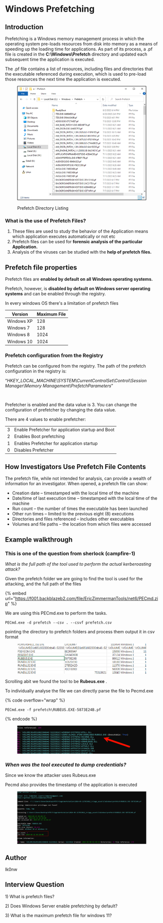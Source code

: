 # Windows Prefetching



## Introduction

Prefetching is a Windows memory management process in which the operating system pre-loads resources from disk into memory as a means of speeding up the loading time for applications. As part of its process, a .pf file is created in the **C:\Windows\Prefetch** directory and updated each subsequent time the application is executed.&#x20;

The .pf file contains a list of resources, including files and directories that the executable referenced during execution, which is used to pre-load those resources the next time the application is executed.

<figure><img src="../.gitbook/assets/image (2) (1).png" alt=""><figcaption><p>Prefetch Directory Listing</p></figcaption></figure>

### **What is the use of Prefetch Files?**

1. These files are used to study the behavior of the Application means which application executes automatically or not etc
2. Prefetch files can be used for **forensic analysis of the particular Application.**
3. Analysis of the viruses can be studied with the **help of prefetch files.**

## Prefetch file properties

Prefetch files are **enabled by default on all Windows operating systems.**

Prefetch, however, is **disabled by default on Windows server operating systems** and can be enabled through the registry.

In every windows OS there's a limitation of prefetch files



| Version    | Maximum File |
| ---------- | ------------ |
| Windows XP | 128          |
| Windows 7  | 128          |
| Windows 8  | 1024         |
| Windows 10 | 1024         |

### **Prefetch configuration from the Registry**

Prefetch can be configured from the registry. The path of the prefetch configuration in the registry is:

“_HKEY\_LOCAL\_MACHINE\SYSTEM\CurrentControlSet\Control\Session Manager\Memory Management\PrefetchParameters_”

<figure><img src="https://lh6.googleusercontent.com/uVRpX-GaI2bUXq_-GNI9U7WqF3C4Aqpt0zKJ6xBuMn3F8n1bVv9NXoq7_jNFSBumwX-McBijQ34ypkCx_P3FHQ4w42HFdgEh16dCYlq04qIgXw-f5Y4bDN3zbyBfkdX2BXV3VUFAUFLEcwwlhAm2tKVzv0TE0JJA3BPw8530d_cO7193dX3GcQJENA" alt=""><figcaption></figcaption></figure>

Prefetcher is enabled and the data value is 3. You can change the configuration of prefetcher by changing the data value.

There are 4 values to enable prefetcher:

|   |                                                    |
| - | -------------------------------------------------- |
| 3 | Enable Prefetcher for application startup and Boot |
| 2 | Enables Boot prefetching                           |
| 1 | Enables Prefetcher for application startup         |
| 0 | Disables Prefetcher                                |

## How Investigators Use Prefetch File Contents

The prefetch file, while not intended for analysis, can provide a wealth of information for an investigator. When opened, a prefetch file can show:

* Creation date – timestamped with the local time of the machine
* Date/time of last execution time – timestamped with the local time of the machine
* Run count – the number of times the executable has been launched
* Other run times – limited to the previous eight (8) executions
* Directories and files referenced – includes other executables
* Volumes and file paths – the location from which files were accessed

## **Example walkthrough**

### **This is one of the question from sherlock (campfire-1)**

_What is the full path of the tool used to perform the actual kerberoasting attack?_

Given the prefetch folder we are going to find the tool is used for the attacking, and the full path of the files

{% embed url="https://f001.backblazeb2.com/file/EricZimmermanTools/net6/PECmd.zip" %}

We are using this PECmd.exe to perform the tasks.

```
PECmd.exe -d prefetch --csv . --csvf prefetch.csv
```

pointing the directory to prefetch folders and process them output it in csv format

<figure><img src="../.gitbook/assets/image (4) (1).png" alt=""><figcaption></figcaption></figure>

Scrolling abit we found the tool to be **Rubeus.exe** .&#x20;

To individually analyse the file we can directly parse the file to Pecmd.exe

{% code overflow="wrap" %}
```
PECmd.exe -f prefetch\RUBEUS.EXE-5873E24B.pf
```
{% endcode %}

<figure><img src="../.gitbook/assets/image (5) (1).png" alt=""><figcaption></figcaption></figure>

### _When was the tool executed to dump credentials?_

Since we know the attacker uses Rubeus.exe&#x20;

Pecmd also provides the timestamp of the application is executed

<figure><img src="../.gitbook/assets/image (6) (1).png" alt=""><figcaption></figcaption></figure>

## Author

Ik0nw

## Interview Question

1\) What is prefetch files?

2\) Does Windows Server enable prefetching by default?

3\) What is the maximum prefetch file for windows 11?
